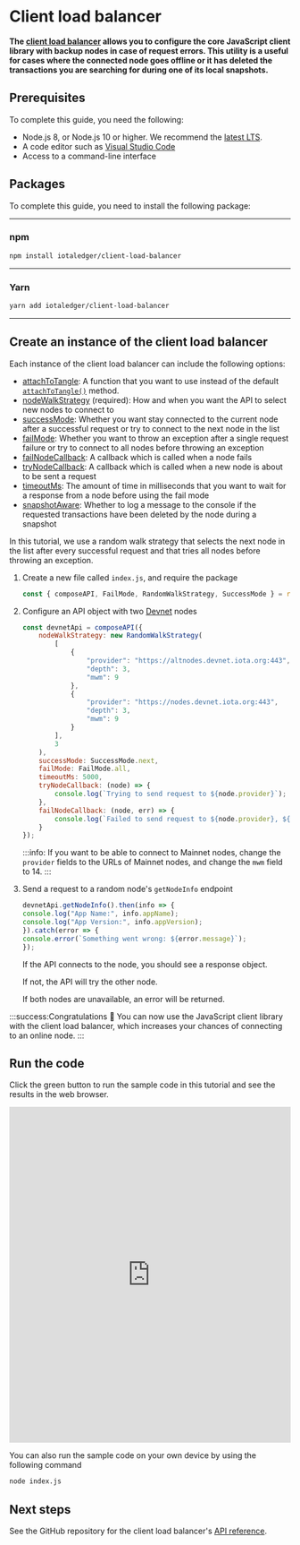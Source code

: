 # Client load balancer

**The [client load balancer](https://github.com/iotaledger/client-load-balancer) allows you to configure the core JavaScript client library with backup nodes in case of request errors. This utility is a useful for cases where the connected node goes offline or it has deleted the transactions you are searching for during one of its local snapshots.**

## Prerequisites

To complete this guide, you need the following:

- Node.js 8, or Node.js 10 or higher. We recommend the [latest LTS](https://nodejs.org/en/download/).
- A code editor such as [Visual Studio Code](https://code.visualstudio.com/Download)
- Access to a command-line interface

## Packages

To complete this guide, you need to install the following package:

--------------------
### npm
```bash
npm install iotaledger/client-load-balancer
```
---
### Yarn
```bash
yarn add iotaledger/client-load-balancer
```
--------------------

## Create an instance of the client load balancer

Each instance of the client load balancer can include the following options:

- [attachToTangle](https://github.com/iotaledger/client-load-balancer/blob/master/docs/classes/loadbalancersettings.md#optional-attachtotangle): A function that you want to use instead of the default [`attachToTangle()`](https://github.com/iotaledger/iota.js/tree/next/packages/core#module_core.attachToTangle) method. 
- [nodeWalkStrategy](https://github.com/iotaledger/client-load-balancer/blob/master/docs/classes/loadbalancersettings.md#nodewalkstrategy) (required): How and when you want the API to select new nodes to connect to
- [successMode](https://github.com/iotaledger/client-load-balancer/blob/master/docs/classes/loadbalancersettings.md#optional-successmode): Whether you want stay connected to the current node after a successful request or try to connect to the next node in the list
- [failMode](https://github.com/iotaledger/client-load-balancer/blob/master/docs/classes/loadbalancersettings.md#optional-failmode): Whether you want to throw an exception after a single request failure or try to connect to all nodes before throwing an exception
- [failNodeCallback](https://github.com/iotaledger/client-load-balancer/blob/master/docs/classes/loadbalancersettings.md#optional-failnodecallback): A callback which is called when a node fails
- [tryNodeCallback](https://github.com/iotaledger/client-load-balancer/blob/master/docs/classes/loadbalancersettings.md#optional-trynodecallback): A callback which is called when a new node is about to be sent a request
- [timeoutMs](https://github.com/iotaledger/client-load-balancer/blob/master/docs/classes/loadbalancersettings.md#optional-timeoutms): The amount of time in milliseconds that you want to wait for a response from a node before using the fail mode
- [snapshotAware](https://github.com/iotaledger/client-load-balancer/blob/master/docs/classes/loadbalancersettings.md#optional-snapshotaware): Whether to log a message to the console if the requested transactions have been deleted by the node during a snapshot

In this tutorial, we use a random walk strategy that selects the next node in the list after every successful request and that tries all nodes before throwing an exception.

1. Create a new file called `index.js`, and require the package

    ```js
    const { composeAPI, FailMode, RandomWalkStrategy, SuccessMode } = require('@iota/client-load-balancer');
    ```

2. Configure an API object with two [Devnet](root://getting-started/0.1/network/iota-networks.md#devnet) nodes 

    ```js
    const devnetApi = composeAPI({
        nodeWalkStrategy: new RandomWalkStrategy(
            [
                {
                    "provider": "https://altnodes.devnet.iota.org:443",
                    "depth": 3,
                    "mwm": 9
                },
                {
                    "provider": "https://nodes.devnet.iota.org:443",
                    "depth": 3,
                    "mwm": 9
                }
            ],
            3
        ),
        successMode: SuccessMode.next,
        failMode: FailMode.all,
        timeoutMs: 5000,
        tryNodeCallback: (node) => {
            console.log(`Trying to send request to ${node.provider}`);
        },
        failNodeCallback: (node, err) => {
            console.log(`Failed to send request to ${node.provider}, ${err.message}`);
        }
    });
    ```

    :::info:
    If you want to be able to connect to Mainnet nodes, change the `provider` fields to the URLs of Mainnet nodes, and change the `mwm` field to 14.
    :::

3. Send a request to a random node's `getNodeInfo` endpoint
    
    ```js
    devnetApi.getNodeInfo().then(info => {
    console.log("App Name:", info.appName);
    console.log("App Version:", info.appVersion);
    }).catch(error => {
    console.error(`Something went wrong: ${error.message}`);
    });
    ```

    If the API connects to the node, you should see a response object.

    If not, the API will try the other node.

    If both nodes are unavailable, an error will be returned.

:::success:Congratulations :tada:
You can now use the JavaScript client library with the client load balancer, which increases your chances of connecting to an online node.
:::

## Run the code

Click the green button to run the sample code in this tutorial and see the results in the web browser.

<iframe height="600px" width="100%" src="https://repl.it/@jake91/Client-load-balancer?lite=true" scrolling="no" frameborder="no" allowtransparency="true" allowfullscreen="true" sandbox="allow-forms allow-pointer-lock allow-popups allow-same-origin allow-scripts allow-modals"></iframe>

You can also run the sample code on your own device by using the following command

```bash
node index.js
```

## Next steps

See the GitHub repository for the client load balancer's [API reference](https://github.com/iotaledger/client-load-balancer/tree/master/docs).

